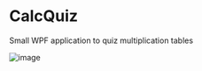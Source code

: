 # CalcQuiz
Small WPF application to quiz multiplication tables

![image](https://user-images.githubusercontent.com/8026079/110858444-c082dc80-82c2-11eb-9770-b7034978a9c7.png)
